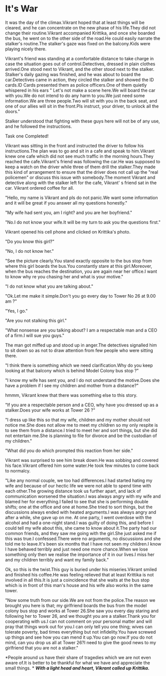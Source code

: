 # It's War

It was the day of the climax.Vikrant hoped that at least things will be cleared, and he can concentrate on the new phase of his life.They did not change their routine.Vikrant accompanied Krittika, and once she boarded the bus, he went on to the other side of the road.He could easily narrate the stalker's routine.The stalker's gaze was fixed on the balcony.Kids were playing nicely there.


Vikrant's friend was standing at a comfortable distance to take charge in case the situation goes out of control.Detectives, dressed in plain clothes arrived.One stood next to Vikrant, and the other stood next to the stalker. Stalker's daily gazing was finished, and he was about to board the car.Detectives came in action, they circled the stalker and showed the ID cards.ID Cards presented them as police officers.One of them quietly whispered in his ears " Let's not make a scene here.We will board the car with you.We do not intend to do any harm to you.We just need some information.We are three people.Two will sit with you in the back seat, and one of our allies will sit in the front.Pls instruct, your driver, to unlock all the doors."


Stalker understood that fighting with these guys here will not be of any use, and he followed the instructions.


Task one Completed!


Vikrant was sitting in the front and instructed the driver to follow his instructions.The plan was to go and sit in a cafe and speak to him.Vikrant knew one cafe which did not see much traffic in the morning hours.They reached the cafe.Vikrant's friend was following the car.He was supposed to keep a watch on the driver while three of them drill the stalker.They made this kind of arrangement to ensure that the driver does not call up the "real policemen" or discuss this issue with somebody.The moment Vikrant and detective along with the stalker left for the cafe, Vikrant' s friend sat in the car.
Vikrant ordered coffee for all.


"Hello, my name is Vikrant and pls do not panic.We want some information and it will be great if you answer all my questions honestly."

"My wife had sent you, am I right? and you are her boyfriend."

"No.I do not know your wife.It will be my turn to ask you the questions first."

Vikrant opened his cell phone and clicked on Krittika's photo.

"Do you know this girl?"

"No, I do not  know her."

"See the picture clearly.You stand exactly opposite to the bus stop from where this girl boards the bus.You constantly stare at this girl.Moreover, when the bus reaches the destination, you are again near her office.I want to know why re you chasing her and what is your motive."

"I do not know what you are talking  about."

"Ok.Let me make it simple.Don't you go every day to Tower No 26 at 9.00 am ?"

"Yes, I go."

"Are you not stalking this girl."

"What nonsense are you talking about? I am a respectable man and a CEO of a firm.I will sue you guys."

The man got miffed up and stood up in anger.The detectives signalled him to sit down so as not to draw attention from few people who were sitting there.

"I think there is something which we need clarification.Why do you keep looking at that balcony which is behind Model Colony bus stop ?"

"I know my wife has sent you, and I do not understand the motive.Does she have a problem if I see my children and mother from a distance?"

hmmm, Vikrant knew that there was something else to this story.

"If you are a respectable person and a CEO, why have you dressed up as a stalker.Does your wife works at Tower 26 ?"

"I dress up like this so that my wife, children and my mother should not notice me.She does not allow me to meet my children so my only respite is to see them from a distance.I tried to meet her and sort things, but she did not entertain me.She is planning to file for divorce and be the custodian of my children."

"What did you do which prompted this reaction from her side."

Vikrant was surprised to see him break down.He was sobbing and covered his face.Vikrant offered him some water.He took few minutes to come back to normalcy.

"Like any normal couple, we too had differences.I had started hating my wife and because of our hectic life we were not able to spend time with each other.The growing distance took us further apart, and lack of communication worsened the situation.I was always angry with my wife and blamed her for everything.I failed to see that she is performing double shifts; one at the office and one at home.She tried to sort things, but the discussions always ended with heated arguments.I was always angry and after a while, she gave up on me. At one party, I went overdose with the alcohol and had a one-night stand.I was guilty of doing this, and before I could tell my wife about this, she came to know about it.The party had our common friends, and they saw me going with the girl.She just asked me if this was true.I confessed.There were no arguments, no discussions and she told me to leave.It's  been six months that I have not seen my children.I know I have behaved terribly and just need one more chance.When we lose something only then we realise the importance of it in our lives.I miss her and my children terribly and want my family back."

Ok, so this is the twist.This guy is buried under his miseries.Vikrant smiled and finished his coffee.He was feeling relieved that at least Krittika is not involved in all this.It is just a coincidence that she waits at the bus stop which is in front of this man's house and his wife also works in the same tower.

"Now some truth from our side.We are not from the police.The reason we brought you here is that; my girlfriend boards the bus from the model colony bus stop and works at Tower 26.She saw you every day staring and following her to Tower 26, and we thought you are a stalker.Thank you for cooperating with us.I can not comment on your personal matter and will pray that things work out for you.I can only tell you one thing; wives can tolerate poverty, bad times everything but not infidelity.You have screwed up things and see how you can mend it up.You can go now.If you do not mind, can you drop us all at Tower 26?I need to give the good news to my girlfriend that you are not a stalker."

*People around us have their share of tragedies which we are not even aware of.It is better to be thankful for what we have and appreciate the small things.
*
***With a light head and heart, Vikrant called up Krittika.***